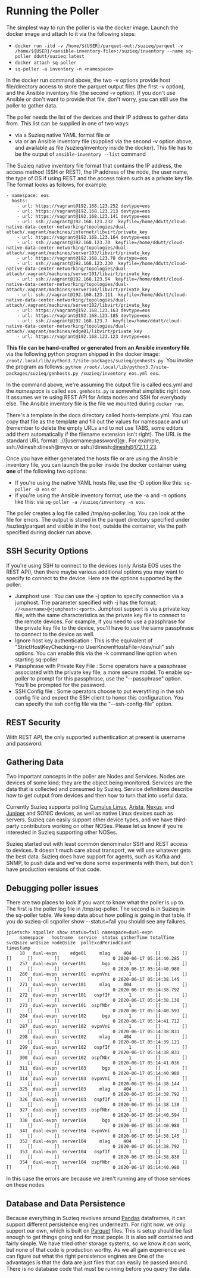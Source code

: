 # Running the Poller

The simplest way to run the poller is via the docker image.  Launch the docker image and attach to it via the following steps:

- ```docker run -itd -v /home/${USER}/parquet-out:/suzieq/parquet -v /home/${USER}/<ansible-inventory-file>:/suzieq/inventory --name sq-poller ddutt/suzieq:latest```
- ```docker attach sq-poller```
- ```sq-poller -a inventory -n <namespace>```

In the docker run command above, the two -v options provide host file/directory access to store the parquet output files (the first -v option), and the Ansible inventory file (the second -v option). If you don't use Ansible or don't want to provide that file, don't worry, you can still use the poller to gather data.

The poller needs the list of the devices and their IP address to gather data from. This list can be supplied in one of two ways: 

* via a Suzieq native YAML format file or 
* via or an Ansible inventory file (supplied via the second -v option above, and available as file /suzieq/inventory inside the docker). This file has to be the output of ```ansible-inventory --list``` command

The Suzieq native inventory file format that contains the IP address, the access method (SSH or REST), the IP address of the node, the user name, the type of OS if using REST and the access token such as a private key file. The format looks as follows, for example:
```
- namespace: eos
  hosts:
    - url: https://vagrant@192.168.123.252 devtype=eos
    - url: https://vagrant@192.168.123.213 devtype=eos
    - url: https://vagrant@192.168.123.141 devtype=eos
    - url: ssh://vagrant@192.168.123.232  keyfile=/home/ddutt/cloud-native-data-center-networking/topologies/dual-attach/.vagrant/machines/internet/libvirt/private_key
    - url: https://vagrant@192.168.123.164 devtype=eos
    - url: ssh://vagrant@192.168.123.70  keyfile=/home/ddutt/cloud-native-data-center-networking/topologies/dual-attach/.vagrant/machines/server103/libvirt/private_key
    - url: https://vagrant@192.168.123.78 devtype=eos
    - url: ssh://vagrant@192.168.123.230  keyfile=/home/ddutt/cloud-native-data-center-networking/topologies/dual-attach/.vagrant/machines/server101/libvirt/private_key
    - url: ssh://vagrant@192.168.123.54  keyfile=/home/ddutt/cloud-native-data-center-networking/topologies/dual-attach/.vagrant/machines/server104/libvirt/private_key
    - url: ssh://vagrant@192.168.123.111  keyfile=/home/ddutt/cloud-native-data-center-networking/topologies/dual-attach/.vagrant/machines/server102/libvirt/private_key
    - url: https://vagrant@192.168.123.163 devtype=eos
    - url: https://vagrant@192.168.123.185 devtype=eos
    - url: ssh://vagrant@192.168.123.7  keyfile=/home/ddutt/cloud-native-data-center-networking/topologies/dual-attach/.vagrant/machines/edge01/libvirt/private_key
    - url: https://vagrant@192.168.123.123 devtype=eos
```

**This file can be hand-crafted or generated from an Ansible inventory file** via the following python program shipped in the docker image: `/root/.local/lib/python3.7/site-packages/suzieq/genhosts.py`. You invoke the program as follows: 
`python /root/.local/lib/python3.7/site-packages/suzieq/genhosts.py /suzieq/inventory eos.yml eos`.

In the command above, we're assuming the output file is called eos.yml and the *namespace* is called *eos*. `genhosts.py` is somewhat simplistic right now. It assumes we're using REST API for Arista nodes and SSH for everybody else. The Ansible inventory file is the file we mounted during `docker run`.

There's a template in the docs directory called hosts-template.yml. You can copy that file as the template and fill out the values for namespace and url (remember to delete the empty URLs and to not use TABS, some editors add them automatically if the filename extension isn't right). The URL is the standard URL format: <transport>://[username:password]@<hostname or IP>:<port>. For example, ssh://dinesh:dinesh@myvx or ssh://dinesh:dinesh@172.1.1.23. 

Once you have either generated the hosts file or are using the Ansible inventory file, you can launch the poller inside the docker container using **one** of the following two options: 

* If you're using the native YAML hosts file, use the -D option like this: `sq-poller -D eos`  or
* if you're using the Ansible inventory format, use the -a and -n options like this: via `sq-poller -a /suzieq/inventory -n eos`. 

The poller creates a log file called /tmp/sq-poller.log. You can look at the file for errors. The output is stored in the parquet directory specified under /suzieq/parquet and visible in the host, outside the container, via the path specified during docker run above. 

## <a name='ssh-options'></a>SSH Security Options

If you're using SSH to connect to the devices (only Arista EOS uses the REST API), then there maybe various additional options you may want to specify to connect to the device. Here are the options supported by the poller:

* Jumphost use
  : You can use the -j option to specify connection via a jumphost. The parameter specified with -j has the format: ```//<username>@<jumphost>:<port>```. Jumphost support is via a private key file, with the same characteristics as the private key file to connect to the remote devices. For example, if you need to use a passphrase for the private key file to the device, you'll have to use the same passphrase to connect to the device as well.
* Ignore host key authentication
  : This is the equivalent of "StrictHostKeyChecking=no UserKnownHostsFile=/dev/null" ssh options. You can enable this via the -k command line option when starting sq-poller
* Passphrase with Private Key File
  : Some operators have a passphrase associated with the private key file, a more secure model. To enable sq-poller to prompt for this passphrase, use the "--passphrase" option. You'll be prompted for the password.
* SSH Config file
  : Some operators choose to put everything in the ssh config file and expect the SSH client to honor this configuration. You can specify the ssh config file via the  "--ssh-config-file" option. 

## <a name='rest-security'></a>REST Security

With REST API, the only supported authentication at present is username and password.

## <a name='gathering-data'></a>Gathering Data
Two important concepts in the poller are Nodes and Services. Nodes are devices of some kind;
they are the object being monitored. Services are the data that is collected and consumed by Suzieq. 
Service definitions describe how to get output from devices and then how to turn that into useful data.

Currently Suzieq supports polling [Cumulus Linux](https://cumulusnetworks.com/),
[Arista](https://www.arista.com/en/),
[Nexus](https://www.cisco.com/c/en/us/products/switches/data-center-switches/index.html),
and [Juniper](https://www.juniper.net) and SONIC devices, as well as native Linux devices such as servers. Suzieq can easily support other device types, and we have third-party contributors working on other NOSes. Please let us know if you're interested in Suzieq supporting other NOSes.

Suzieq started out with least common denominator SSH and REST access to devices.
It doesn't much care about transport, we will use whatever gets the best data.
Suzieq does have support for agents, such as Kafka and SNMP, to push data and we've done some experiments with them, but don't
have production versions of that code. 

## Debugging poller issues
There are two places to look if you want to know what the poller is up to. The first is the poller
log file in /tmp/sq-poller. The second is in Suzieq in the sq-poller table. We keep data about how
polling is going in that table. If you do  suzieq-cli sqpoller show --status=fail you should see any failures.

```
jpietsch> sqpoller show status=fail namespace=dual-evpn
     namespace   hostname  service  status gatherTime totalTime svcQsize wrQsize nodeQsize  pollExcdPeriodCount               timestamp
     18   dual-evpn     edge01     mlag     404         []        []       []      []        []                    0 2020-06-17 05:14:40.285
     257  dual-evpn  server101      bgp       1         []        []       []      []        []                    0 2020-06-17 05:14:40.980
     260  dual-evpn  server101  evpnVni       1         []        []       []      []        []                    0 2020-06-17 05:14:38.145
     271  dual-evpn  server101     mlag     404         []        []       []      []        []                    0 2020-06-17 05:14:38.792
     272  dual-evpn  server101   ospfIf       1         []        []       []      []        []                    0 2020-06-17 05:14:38.138
     273  dual-evpn  server101  ospfNbr       1         []        []       []      []        []                    0 2020-06-17 05:14:40.593
     284  dual-evpn  server102      bgp       1         []        []       []      []        []                    0 2020-06-17 05:14:41.712
     287  dual-evpn  server102  evpnVni       1         []        []       []      []        []                    0 2020-06-17 05:14:38.831
     298  dual-evpn  server102     mlag     404         []        []       []      []        []                    0 2020-06-17 05:14:39.121
     299  dual-evpn  server102   ospfIf       1         []        []       []      []        []                    0 2020-06-17 05:14:38.831
     300  dual-evpn  server102  ospfNbr       1         []        []       []      []        []                    0 2020-06-17 05:14:41.036
     311  dual-evpn  server103      bgp       1         []        []       []      []        []                    0 2020-06-17 05:14:40.980
     314  dual-evpn  server103  evpnVni       1         []        []       []      []        []                    0 2020-06-17 05:14:38.144
     325  dual-evpn  server103     mlag     404         []        []       []      []        []                    0 2020-06-17 05:14:38.792
     326  dual-evpn  server103   ospfIf       1         []        []       []      []        []                    0 2020-06-17 05:14:38.138
     327  dual-evpn  server103  ospfNbr       1         []        []       []      []        []                    0 2020-06-17 05:14:40.594
     338  dual-evpn  server104      bgp       1         []        []       []      []        []                    0 2020-06-17 05:14:40.980
     341  dual-evpn  server104  evpnVni       1         []        []       []      []        []                    0 2020-06-17 05:14:38.145
     352  dual-evpn  server104     mlag     404         []        []       []      []        []                    0 2020-06-17 05:14:38.792
     353  dual-evpn  server104   ospfIf       1         []        []       []      []        []                    0 2020-06-17 05:14:38.830
     354  dual-evpn  server104  ospfNbr       1         []        []       []      []        []                    0 2020-06-17 05:14:40.980
```
In this case the errors are because we aren't running any of those services on these nodes.


## Database and Data Persistence

Because everything in Suzieq revolves around [Pandas](https://pandas.pydata.org/) dataframes, it can support different persistence engines underneath. For right now, we only support our own, which is built on [Parquet](https://parquet.apache.org/) files. 
This is setup should be fast enough to get things going and for most people. It is also self contained and fairly simple. 
We have tried other storage systems, so we know it can work, but none of that code is production worthy. As we all gain experience we can figure out what the right persistence engines are One of the advantages is that the data are just files that can easily be passed around. There is no database code that must be running before you query the data. 


